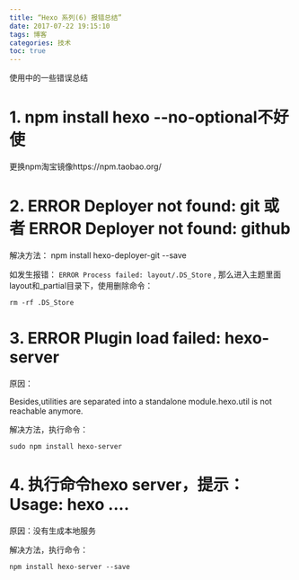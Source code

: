 ```yaml
---
title: “Hexo 系列(6) 报错总结”
date: 2017-07-22 19:15:10
tags: 博客
categories: 技术
toc: true
---
```

使用中的一些错误总结
<!-- more -->
# 1. npm install hexo --no-optional不好使

更换npm淘宝镜像https://npm.taobao.org/

# 2. ERROR Deployer not found: git 或者 ERROR Deployer not found: github

解决方法： npm install hexo-deployer-git --save

如发生报错： `ERROR Process failed: layout/.DS_Store` , 那么进入主题里面layout和_partial目录下，使用删除命令：

`rm -rf .DS_Store`

# 3. ERROR Plugin load failed: hexo-server

原因：

Besides,utilities are separated into a standalone module.hexo.util is not reachable anymore.

解决方法，执行命令：

`sudo npm install hexo-server`

# 4. 执行命令hexo server，提示：Usage: hexo ....

原因：没有生成本地服务

解决方法，执行命令：

`npm install hexo-server --save`

